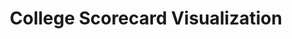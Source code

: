 ---
title: College Scorecard Visualization
thumbnail: assets/img/card-previews/preview-edu-viz.png
alt_text: College Scorecard Visualization
description: This data journalism piece examines thousands of universities across dimensions such as diversity and differences between public and private institutions.
url: http://{{github_username}}.github.io/edu-viz/
---